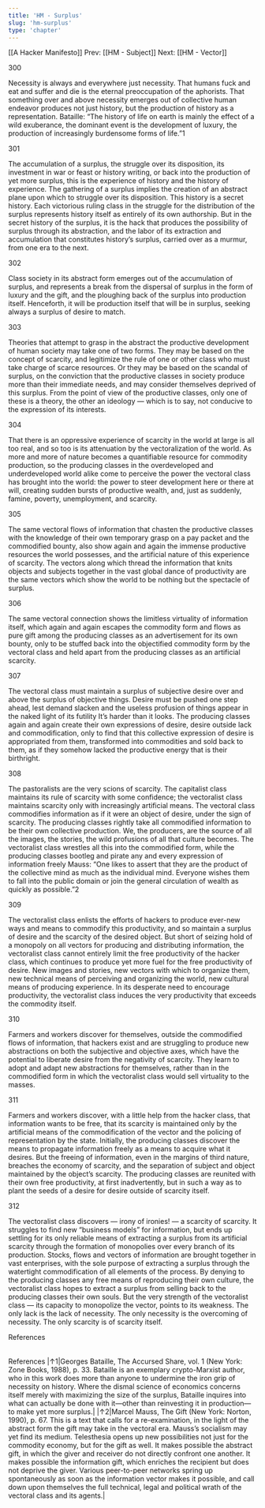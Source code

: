 ```yaml
---
title: 'HM - Surplus'
slug: 'hm-surplus'
type: 'chapter'
---
```


[[A Hacker Manifesto]]
Prev: [[HM - Subject]]
Next: [[HM - Vector]]

300

Necessity is always and everywhere just necessity. That humans fuck and eat and suffer and die is the eternal preoccupation of the aphorists. That something over and above necessity emerges out of collective human endeavor produces not just history, but the production of history as a representation. Bataille: “The history of life on earth is mainly the effect of a wild exuberance, the dominant event is the development of luxury, the production of increasingly burdensome forms of life.”1

301

The accumulation of a surplus, the struggle over its disposition, its investment in war or feast or history writing, or back into the production of yet more surplus, this is the experience of history and the history of experience. The gathering of a surplus implies the creation of an abstract plane upon which to struggle over its disposition. This history is a secret history. Each victorious ruling class in the struggle for the distribution of the surplus represents history itself as entirely of its own authorship. But in the secret history of the surplus, it is the hack that produces the possibility of surplus through its abstraction, and the labor of its extraction and accumulation that constitutes history’s surplus, carried over as a murmur, from one era to the next.

302

Class society in its abstract form emerges out of the accumulation of surplus, and represents a break from the dispersal of surplus in the form of luxury and the gift, and the ploughing back of the surplus into production itself. Henceforth, it will be production itself that will be in surplus, seeking always a surplus of desire to match.

303

Theories that attempt to grasp in the abstract the productive development of human society may take one of two forms. They may be based on the concept of scarcity, and legitimize the rule of one or other class who must take charge of scarce resources. Or they may be based on the scandal of surplus, on the conviction that the productive classes in society produce more than their immediate needs, and may consider themselves deprived of this surplus. From the point of view of the productive classes, only one of these is a theory, the other an ideology — which is to say, not conducive to the expression of its interests.

304

That there is an oppressive experience of scarcity in the world at large is all too real, and so too is its attenuation by the vectoralization of the world. As more and more of nature becomes a quantifiable resource for commodity production, so the producing classes in the overdeveloped and underdeveloped world alike come to perceive the power the vectoral class has brought into the world: the power to steer development here or there at will, creating sudden bursts of productive wealth, and, just as suddenly, famine, poverty, unemployment, and scarcity.

305

The same vectoral flows of information that chasten the productive classes with the knowledge of their own temporary grasp on a pay packet and the commodified bounty, also show again and again the immense productive resources the world possesses, and the artificial nature of this experience of scarcity. The vectors along which thread the information that knits objects and subjects together in the vast global dance of productivity are the same vectors which show the world to be nothing but the spectacle of surplus.

306

The same vectoral connection shows the limitless virtuality of information itself, which again and again escapes the commodity form and flows as pure gift among the producing classes as an advertisement for its own bounty, only to be stuffed back into the objectified commodity form by the vectoral class and held apart from the producing classes as an artificial scarcity.

307

The vectoral class must maintain a surplus of subjective desire over and above the surplus of objective things. Desire must be pushed one step ahead, lest demand slacken and the useless profusion of things appear in the naked light of its futility It’s harder than it looks. The producing classes again and again create their own expressions of desire, desire outside lack and commodification, only to find that this collective expression of desire is appropriated from them, transformed into commodities and sold back to them, as if they somehow lacked the productive energy that is their birthright.

308

The pastoralists are the very scions of scarcity. The capitalist class maintains its rule of scarcity with some confidence; the vectoralist class maintains scarcity only with increasingly artificial means. The vectoral class commodifies information as if it were an object of desire, under the sign of scarcity. The producing classes rightly take all commodified information to be their own collective production. We, the producers, are the source of all the images, the stories, the wild profusions of all that culture becomes. The vectoralist class wrestles all this into the commodified form, while the producing classes bootleg and pirate any and every expression of information freely Mauss: “One likes to assert that they are the product of the collective mind as much as the individual mind. Everyone wishes them to fall into the public domain or join the general circulation of wealth as quickly as possible.”2

309

The vectoralist class enlists the efforts of hackers to produce ever-new ways and means to commodify this productivity, and so maintain a surplus of desire and the scarcity of the desired object. But short of seizing hold of a monopoly on all vectors for producing and distributing information, the vectoralist class cannot entirely limit the free productivity of the hacker class, which continues to produce yet more fuel for the free productivity of desire. New images and stories, new vectors with which to organize them, new technical means of perceiving and organizing the world, new cultural means of producing experience. In its desperate need to encourage productivity, the vectoralist class induces the very productivity that exceeds the commodity itself.

310

Farmers and workers discover for themselves, outside the commodified flows of information, that hackers exist and are struggling to produce new abstractions on both the subjective and objective axes, which have the potential to liberate desire from the negativity of scarcity. They learn to adopt and adapt new abstractions for themselves, rather than in the commodified form in which the vectoralist class would sell virtuality to the masses.

311

Farmers and workers discover, with a little help from the hacker class, that information wants to be free, that its scarcity is maintained only by the artificial means of the commodification of the vector and the policing of representation by the state. Initially, the producing classes discover the means to propagate information freely as a means to acquire what it desires. But the freeing of information, even in the margins of third nature, breaches the economy of scarcity, and the separation of subject and object maintained by the object’s scarcity. The producing classes are reunited with their own free productivity, at first inadvertently, but in such a way as to plant the seeds of a desire for desire outside of scarcity itself.

312

The vectoralist class discovers — irony of ironies! — a scarcity of scarcity. It struggles to find new “business models” for information, but ends up settling for its only reliable means of extracting a surplus from its artificial scarcity through the formation of monopolies over every branch of its production. Stocks, flows and vectors of information are brought together in vast enterprises, with the sole purpose of extracting a surplus through the watertight commodification of all elements of the process. By denying to the producing classes any free means of reproducing their own culture, the vectoralist class hopes to extract a surplus from selling back to the producing classes their own souls. But the very strength of the vectoralist class — its capacity to monopolize the vector, points to its weakness. The only lack is the lack of necessity. The only necessity is the overcoming of necessity. The only scarcity is of scarcity itself.

References

|   |   |
|---|---|
References
|↑1|Georges Bataille, The Accursed Share, vol. 1 (New York: Zone Books, 1988), p. 33. Bataille is an exemplary crypto-Marxist author, who in this work does more than anyone to undermine the iron grip of necessity on history. Where the dismal science of economics concerns itself merely with maximizing the size of the surplus, Bataille inquires into what can actually be done with it—other than reinvesting it in production—to make yet more surplus.|
|↑2|Marcel Mauss, The Gift (New York: Norton, 1990), p. 67. This is a text that calls for a re-examination, in the light of the abstract form the gift may take in the vectoral era. Mauss’s socialism may yet find its medium. Telesthesia opens up new possibilities not just for the commodity economy, but for the gift as well. It makes possible the abstract gift, in which the giver and receiver do not directly confront one another. It makes possible the information gift, which enriches the recipient but does not deprive the giver. Various peer-to-peer networks spring up spontaneously as soon as the information vector makes it possible, and call down upon themselves the full technical, legal and political wrath of the vectoral class and its agents.|